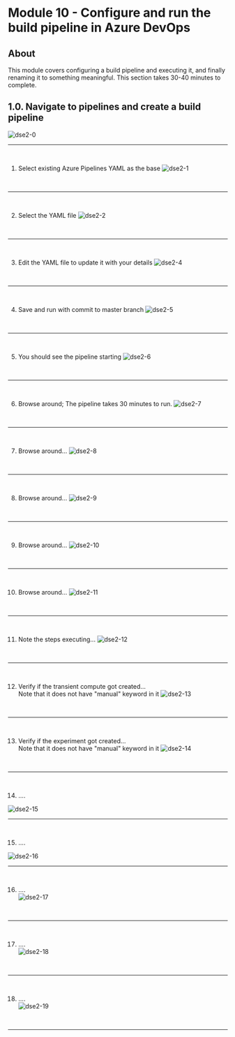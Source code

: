 
# Module 10 - Configure and run the build pipeline in Azure DevOps

## About
This module covers configuring a build pipeline and executing it, and finally renaming it to something meaningful.  This section takes 30-40 minutes to complete.

## 1.0. Navigate to pipelines and create a build pipeline

![dse2-0](../images/0001-create-build-pipeline-00.png)
<br>
<hr>
<br>

1) Select existing Azure Pipelines YAML as the base
![dse2-1](../images/0001-create-build-pipeline-01.png)
<br>
<hr>
<br>

2) Select the YAML file
![dse2-2](../images/0001-create-build-pipeline-02.png)
<br>
<hr>
<br>


3) Edit the YAML file to update it with your details
![dse2-4](../images/0001-create-build-pipeline-04.png)
<br>
<hr>
<br>


4) Save and run with commit to master branch
![dse2-5](../images/0001-create-build-pipeline-05.png)
<br>
<hr>
<br>


5) You should see the pipeline starting
![dse2-6](../images/0001-create-build-pipeline-06.png)
<br>
<hr>
<br>


6) Browse around; The pipeline takes 30 minutes to run.
![dse2-7](../images/0001-create-build-pipeline-07.png)
<br>
<hr>
<br>

7) Browse around...
![dse2-8](../images/0001-create-build-pipeline-08.png)
<br>
<hr>
<br>


8) Browse around...
![dse2-9](../images/0001-create-build-pipeline-09.png)
<br>
<hr>
<br>


9) Browse around...
![dse2-10](../images/0001-create-build-pipeline-10.png)
<br>
<hr>
<br>

10) Browse around...
![dse2-11](../images/0001-create-build-pipeline-11.png)
<br>
<hr>
<br>

11) Note the steps executing...
![dse2-12](../images/0001-create-build-pipeline-12.png)
<br>
<hr>
<br>

12) Verify if the transient compute got created...<br>
Note that it does not have "manual" keyword in it
![dse2-13](../images/0001-create-build-pipeline-13.png)
<br>
<hr>
<br>

13) Verify if the experiment got created...<br>
Note that it does not have "manual" keyword in it
![dse2-14](../images/0001-create-build-pipeline-14.png)
<br>
<hr>
<br>

14) ....<br>

![dse2-15](../images/0001-create-build-pipeline-15.png)
<br>
<hr>
<br>

15) ....<br>

![dse2-16](../images/0001-create-build-pipeline-16.png)
<br>
<hr>
<br>

16) ....<br>
![dse2-17](../images/0001-create-build-pipeline-17.png)
<br>
<hr>
<br>

17) ....<br>
![dse2-18](../images/0001-create-build-pipeline-18.png)
<br>
<hr>
<br>

18) ....<br>
![dse2-19](../images/0001-create-build-pipeline-19.png)
<br>
<hr>
<br>

